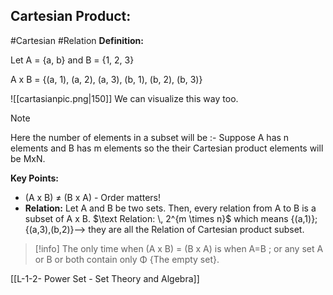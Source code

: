 ## Cartesian Product:

#Cartesian #Relation
**Definition:**

Let A = {a, b} and B = {1, 2, 3}

A x B = {(a, 1), (a, 2), (a, 3), (b, 1), (b, 2), (b, 3)}

![[cartasianpic.png|150]]
We can visualize this way too.
> [!NOTE]
> Here the number of elements in a subset will be :- Suppose A has n elements and B has m elements so the their Cartesian product elements will be MxN. 

**Key Points:**

* (A x B) ≠ (B x A) - Order matters!
* **Relation:** Let A and B be two sets. Then, every relation from A to B is a subset of A x B.
$\text Relation: \, 2^{m \times n}$
which means {(a,1)};{(a,3),(b,2)}--> they are all the Relation of Cartesian product subset.

> [!info]
> The only time when (A x B)  = (B x A) is when A=B ; or any set A or B or both contain only Φ 
> {The empty set}.





[[L-1-2- Power Set - Set Theory and Algebra]]


